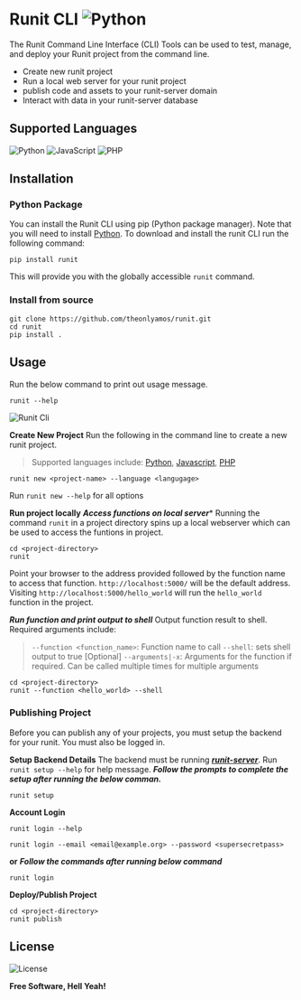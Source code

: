 # Runit CLI ![Python](https://img.shields.io/badge/builthwith-python-brightgreen) 
The Runit Command Line Interface (CLI) Tools can be used to test, manage, and deploy your Runit project from the command line.
- Create new runit project
- Run a local web server for your runit project
- publish code and assets to your runit-server domain
- Interact with data in your runit-server database


## Supported Languages
![Python](https://img.shields.io/badge/python-3670A0?style=for-the-badge&logo=python&logoColor=ffdd54) ![JavaScript](https://img.shields.io/badge/javascript-%23323330.svg?style=for-the-badge&logo=javascript&logoColor=%23F7DF1E) ![PHP](https://img.shields.io/badge/php-%23777BB4.svg?style=for-the-badge&logo=php&logoColor=white)

## Installation
### Python Package
You can install the Runit CLI using pip (Python package manager). Note that you will need to install [Python](https://python.org).
To download and install the runit CLI run the following command:
```shell
pip install runit
```
This will provide you with the globally accessible ```runit``` command.

### Install from source
```shell
git clone https://github.com/theonlyamos/runit.git
cd runit
pip install .
```

## Usage
Run the below command to print out usage message.
```shell
runit --help
```
![Runit Cli](https://awesomescreenshot.s3.amazonaws.com/image/3778408/34500895-ad63d3ceaef8002f59fc5fd499797ca5.png?X-Amz-Algorithm=AWS4-HMAC-SHA256&X-Amz-Credential=AKIAJSCJQ2NM3XLFPVKA%2F20221117%2Fus-east-1%2Fs3%2Faws4_request&X-Amz-Date=20221117T180652Z&X-Amz-Expires=28800&X-Amz-SignedHeaders=host&X-Amz-Signature=afd652759d272e68a62fb9959ce4e86647af5d6269991c012c9e753bf22ef534)

**Create New Project**
Run the following in the command line to create a new runit project.
> Supported languages include: [Python](), [Javascript](), [PHP]()
```shell
runit new <project-name> --language <langugage>
```
Run ```runit new --help``` for all options

**Run project locally**
***Access functions on local server****
Running the command ```runit``` in a project directory spins up a local webserver which can be used to access the funtions in project.
```shell
cd <project-directory>
runit
```
Point your browser to the address provided followed by the function name to access that function.
```http://localhost:5000/``` will be the default address.
Visiting ```http://localhost:5000/hello_world``` will run the ```hello_world``` function in the project.

***Run function and print output to shell***
Output function result to shell. Required arguments include:
> ```--function <function_name>```: Function name to call
> ```--shell```: sets shell output to true
> [Optional] ```--arguments|-x```: Arguments for the function if required. Can be called multiple times for multiple arguments

```shell
cd <project-directory>
runit --function <hello_world> --shell
```

### Publishing Project
Before you can publish any of your projects, you must setup the backend for your runit. You must also be logged in.

**Setup Backend Details**
The backend must be running ***[runit-server](https://github.com/theonlyamos/runit-server)***.
Run ```runit setup --help``` for help message.
***Follow the prompts to complete the setup after running the below comman.***
```shell
runit setup
```

**Account Login**
```shell
runit login --help
```
```shell
runit login --email <email@example.org> --password <supersecretpass>
```
**or**
***Follow the commands after running below command***
```shell
runit login
```

**Deploy/Publish Project**
```shell
cd <project-directory>
runit publish
```

## License
![License](https://img.shields.io/badge/LICENSE-MIT-brightgreen/?style=flat-square)

**Free Software, Hell Yeah!**

